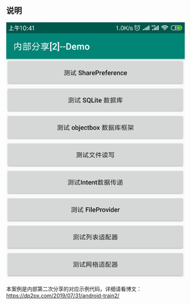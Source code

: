 ## 说明

![](image/image9.png)

本案例是内部第二次分享的对应示例代码，详细请看博文：https://dp2px.com/2019/07/31/android-train2/